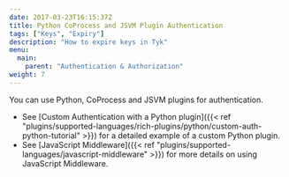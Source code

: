 ```yaml
---
date: 2017-03-23T16:15:37Z
title: Python CoProcess and JSVM Plugin Authentication
tags: ["Keys", "Expiry"]
description: "How to expire keys in Tyk"
menu:
  main:
    parent: "Authentication & Authorization"
weight: 7 
---
```


You can use Python, CoProcess and JSVM plugins for authentication. 

* See [Custom Authentication with a Python plugin]({{< ref "plugins/supported-languages/rich-plugins/python/custom-auth-python-tutorial" >}}) for a detailed example of a custom Python plugin.
* See [JavaScript Middleware]({{< ref "plugins/supported-languages/javascript-middleware" >}}) for more details on using JavaScript Middleware. 

